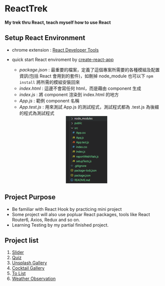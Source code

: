 # ReactTrek
**My trek thru React, teach myself how to use React**

## Setup React Environment
- chrome extension : [React Developer Tools](https://chrome.google.com/webstore/detail/react-developer-tools/fmkadmapgofadopljbjfkapdkoienihi)
- quick start React enviroment by [create-react-app](https://github.com/facebook/create-react-app)
  - *package.json* : 最重要的檔案，定義了這個專案所需要的各種模組及配置資訊(包括 React 會用到的套件)，如刪掉 node_module 也可以下 `npm install` 將所需的模組安裝回來
  - *index.html* : 這邊不會寫任何 html，而是藉由 component 生成 
  - *index.js* : 將 component 渲染到 index.html 的地方 <br/>
  - *App.js* : 範例 component 名稱
  - *App.test.js* : 用來測試 App.js 的測試程式，測試程式都為 .test.js 為後綴的程式為測試程式
  
  <div align="center">
    <img src="./image/create-react-app-init.png" >
  </div>

## Project Purpose
- Be familiar with React Hook by practicing mini project
- Some project will also use popluar React packages, tools like React Router6, Axios, Redux and so on.
- Learning Testing by my partial finished project.

## Project list
1. [Slider][1]
2. [Quiz][2]
3. [Unsplash Gallery][3]
4. [Cocktail Gallery][4]
5. [To List][5]
6. [Weather Observation][6]

[1]: https://github.com/jasonLuFa/ReactTrek/tree/main/01-slider
[2]: https://github.com/jasonLuFa/ReactTrek
[3]: https://github.com/jasonLuFa/ReactTrek
[4]: https://github.com/jasonLuFa/ReactTrek
[5]: https://github.com/jasonLuFa/ReactTrek
[6]: https://github.com/jasonLuFa/ReactTrek

